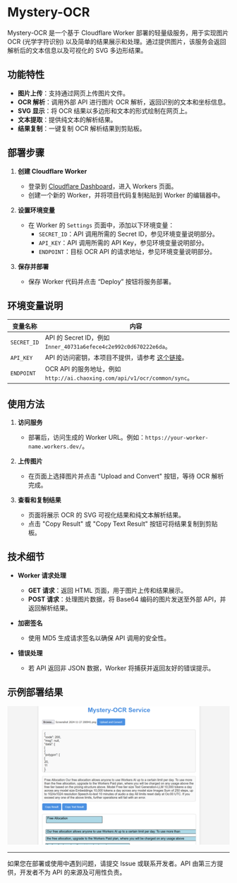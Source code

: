 # Mystery-OCR

Mystery-OCR 是一个基于 Cloudflare Worker 部署的轻量级服务，用于实现图片 OCR (光学字符识别) 以及简单的结果展示和处理。通过提供图片，该服务会返回解析后的文本信息以及可视化的 SVG 多边形结果。

## 功能特性

- **图片上传**：支持通过网页上传图片文件。
- **OCR 解析**：调用外部 API 进行图片 OCR 解析，返回识别的文本和坐标信息。
- **SVG 显示**：将 OCR 结果以多边形和文本的形式绘制在网页上。
- **文本提取**：提供纯文本的解析结果。
- **结果复制**：一键复制 OCR 解析结果到剪贴板。

## 部署步骤

1. **创建 Cloudflare Worker**
   - 登录到 [Cloudflare Dashboard](https://dash.cloudflare.com/)，进入 Workers 页面。
   - 创建一个新的 Worker，并将项目代码复制粘贴到 Worker 的编辑器中。

2. **设置环境变量**
   - 在 Worker 的 `Settings` 页面中，添加以下环境变量：
     - `SECRET_ID`：API 调用所需的 Secret ID，参见环境变量说明部分。
     - `API_KEY`：API 调用所需的 API Key，参见环境变量说明部分。
     - `ENDPOINT`：目标 OCR API 的请求地址，参见环境变量说明部分。

3. **保存并部署**
   - 保存 Worker 代码并点击 “Deploy” 按钮将服务部署。

## 环境变量说明

| 变量名称  | 内容                                                         |
|-----------|--------------------------------------------------------------|
| `SECRET_ID` | API 的 Secret ID，例如 `Inner_40731a6efece4c2e992c0d670222e6da`。                                   |
| `API_KEY`   | API 的访问密钥，本项目不提供，请参考 [这个链接](https://linux.do/t/topic/78300/69)。                                     |
| `ENDPOINT`  | OCR API 的服务地址，例如 `http://ai.chaoxing.com/api/v1/ocr/common/sync`。     |

## 使用方法

1. **访问服务**
   - 部署后，访问生成的 Worker URL。例如：`https://your-worker-name.workers.dev/`。

2. **上传图片**
   - 在页面上选择图片并点击 "Upload and Convert" 按钮，等待 OCR 解析完成。

3. **查看和复制结果**
   - 页面将展示 OCR 的 SVG 可视化结果和纯文本解析结果。
   - 点击 "Copy Result" 或 "Copy Text Result" 按钮可将结果复制到剪贴板。

## 技术细节

- **Worker 请求处理**
  - **GET 请求**：返回 HTML 页面，用于图片上传和结果展示。
  - **POST 请求**：处理图片数据，将 Base64 编码的图片发送至外部 API，并返回解析结果。

- **加密签名**
  - 使用 MD5 生成请求签名以确保 API 调用的安全性。

- **错误处理**
  - 若 API 返回非 JSON 数据，Worker 将捕获并返回友好的错误提示。

## 示例部署结果

![Sample](1.png)

---

如果您在部署或使用中遇到问题，请提交 Issue 或联系开发者。API 由第三方提供，开发者不为 API 的来源及可用性负责。
